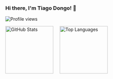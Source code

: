### Hi there, I'm Tiago Dongo! 👋

<p align="left"> <img src="https://komarev.com/ghpvc/?username=TiagoDongo&label=Profile%20views&color=0eb421&style=flat" alt="Profile views" /> </p>

<div>
  <img align="left"  height='150px' src="https://github-readme-stats.vercel.app/api?username=TiagoDongo&hide_title=true&show_icons=true&theme=dark" alt="GitHub Stats" style="margin-right:20px;" />
  
  <img align="left" height='150px' src="https://github-readme-stats.vercel.app/api/top-langs/?username=TiagoDongo&langs_count=10&hide_title=false&layout=compact&theme=dark&count_private=true&hide=css,html" alt="Top Languages" />
</div>


